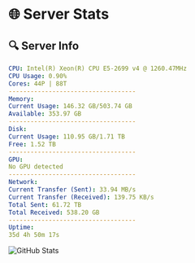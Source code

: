# 🌐 Server Stats
## 🔍 Server Info
```yaml
CPU: Intel(R) Xeon(R) CPU E5-2699 v4 @ 1260.47MHz
CPU Usage: 0.90%
Cores: 44P | 88T
-----------------------------------
Memory:
Current Usage: 146.32 GB/503.74 GB
Available: 353.97 GB
-----------------------------------
Disk:
Current Usage: 110.95 GB/1.71 TB
Free: 1.52 TB
-----------------------------------
GPU:
No GPU detected
-----------------------------------
Network:
Current Transfer (Sent): 33.94 MB/s
Current Transfer (Received): 139.75 KB/s
Total Sent: 61.72 TB
Total Received: 538.20 GB
-----------------------------------
Uptime:
35d 4h 50m 17s
```
![GitHub Stats](https://img.shields.io/badge/Updated-2025-04-12_02:13:06-blue)